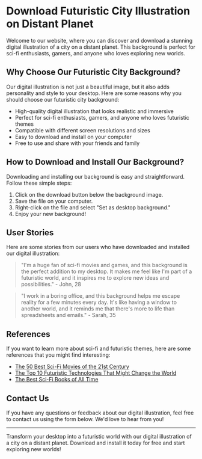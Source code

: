 <!--font:Poppins-->

# Download Futuristic City Illustration on Distant Planet

Welcome to our website, where you can discover and download a stunning digital illustration of a city on a distant planet. This background is perfect for sci-fi enthusiasts, gamers, and anyone who loves exploring new worlds.

## Why Choose Our Futuristic City Background?

Our digital illustration is not just a beautiful image, but it also adds personality and style to your desktop. Here are some reasons why you should choose our futuristic city background:

- High-quality digital illustration that looks realistic and immersive
- Perfect for sci-fi enthusiasts, gamers, and anyone who loves futuristic themes
- Compatible with different screen resolutions and sizes
- Easy to download and install on your computer
- Free to use and share with your friends and family

## How to Download and Install Our Background?

Downloading and installing our background is easy and straightforward. Follow these simple steps:

1. Click on the download button below the background image.
2. Save the file on your computer.
3. Right-click on the file and select "Set as desktop background."
4. Enjoy your new background!

## User Stories

Here are some stories from our users who have downloaded and installed our digital illustration:

> "I'm a huge fan of sci-fi movies and games, and this background is the perfect addition to my desktop. It makes me feel like I'm part of a futuristic world, and it inspires me to explore new ideas and possibilities." - John, 28

> "I work in a boring office, and this background helps me escape reality for a few minutes every day. It's like having a window to another world, and it reminds me that there's more to life than spreadsheets and emails." - Sarah, 35

## References

If you want to learn more about sci-fi and futuristic themes, here are some references that you might find interesting:

- [The 50 Best Sci-Fi Movies of the 21st Century](#)
- [The Top 10 Futuristic Technologies That Might Change the World](#)
- [The Best Sci-Fi Books of All Time](#)

## Contact Us

If you have any questions or feedback about our digital illustration, feel free to contact us using the form below. We'd love to hear from you!

---

Transform your desktop into a futuristic world with our digital illustration of a city on a distant planet. Download and install it today for free and start exploring new worlds!

<!--

Write me content for website with wallpaper which alt text is:

"A digital illustration of a city on a distant planet, with towering buildings and advanced technology."

The name/title of the page should not be 1:1 copy of the alt text but rather a real content of the website which is using this wallpaper.

- Use markdown format 
- Start with heading
- Heading should be short and concise
- The content should look like a real website 
- The website should not be about the wallpaper, wallpaper is just a related background
- Heading should be contain work "wallpaper" or "background"
- Include real sections like references, contact, user stories, etc. use things relevant to the page purpose.
- Feel free to use structure like headings, bullets, numbering, blockquotes, paragraphs, horizontal lines, etc.
- You can use formatting like bold or _italic_
- You can include UTF-8 emojis
- Links should be only #hash anchors (and you can refer to the document itself)
- Do not include images


---


# Futuristic City Wallpaper: Transform Your Desktop into a Sci-Fi Metropolis

Welcome to our website, where you can find the perfect wallpaper for your desktop that will transport you to a distant planet with towering buildings and advanced technology. Our digital illustration of a futuristic city is the ideal background for sci-fi enthusiasts and anyone who loves the idea of exploring new worlds.

## Why Choose Our Futuristic City Wallpaper?

Our wallpaper is not just a beautiful image, but it also adds personality and style to your desktop. Here are some reasons why you should choose our futuristic city wallpaper:

- High-quality digital illustration that looks realistic and immersive
- Perfect for sci-fi enthusiasts, gamers, and anyone who loves futuristic themes
- Compatible with different screen resolutions and sizes
- Easy to download and install on your computer
- Free to use and share with your friends and family

## How to Download and Install Our Wallpaper?

Downloading and installing our wallpaper is easy and straightforward. Follow these simple steps:

1. Click on the download button below the wallpaper image.
2. Save the file on your computer.
3. Right-click on the file and select "Set as desktop background."
4. Enjoy your new wallpaper!

## User Stories

Here are some stories from our users who have downloaded and installed our futuristic city wallpaper:

> "I love sci-fi movies and games, and this wallpaper is the perfect addition to my desktop. It makes me feel like I'm part of a futuristic world, and it inspires me to explore new ideas and possibilities." - John, 28

> "I work in a boring office, and this wallpaper helps me escape reality for a few minutes every day. It's like having a window to another world, and it reminds me that there's more to life than spreadsheets and emails." - Sarah, 35

## References

If you want to learn more about sci-fi and futuristic themes, here are some references that you might find interesting:

- [The 50 Best Sci-Fi Movies of the 21st Century](#)
- [The Top 10 Futuristic Technologies That Might Change the World](#)
- [The Best Sci-Fi Books of All Time](#)

## Contact Us

If you have any questions or feedback about our wallpaper, feel free to contact us using the form below. We'd love to hear from you!

---

Transform your desktop into a sci-fi metropolis with our futuristic city wallpaper. Download and install it today for free and start exploring new worlds!


---


Heading should not include word "wallpaper". The website should not be about the wallpaper itself, wallpaper is just a related background, rewrite whole content.


---


# Explore a Futuristic World: Download Our Digital Illustration of a City on a Distant Planet

Welcome to our website, where you can discover and download a stunning digital illustration of a city on a distant planet. This background is perfect for sci-fi enthusiasts, gamers, and anyone who loves exploring new worlds.

## Why Choose Our Futuristic City Background?

Our digital illustration is not just a beautiful image, but it also adds personality and style to your desktop. Here are some reasons why you should choose our futuristic city background:

- High-quality digital illustration that looks realistic and immersive
- Perfect for sci-fi enthusiasts, gamers, and anyone who loves futuristic themes
- Compatible with different screen resolutions and sizes
- Easy to download and install on your computer
- Free to use and share with your friends and family

## How to Download and Install Our Background?

Downloading and installing our background is easy and straightforward. Follow these simple steps:

1. Click on the download button below the background image.
2. Save the file on your computer.
3. Right-click on the file and select "Set as desktop background."
4. Enjoy your new background!

## User Stories

Here are some stories from our users who have downloaded and installed our digital illustration:

> "I'm a huge fan of sci-fi movies and games, and this background is the perfect addition to my desktop. It makes me feel like I'm part of a futuristic world, and it inspires me to explore new ideas and possibilities." - John, 28

> "I work in a boring office, and this background helps me escape reality for a few minutes every day. It's like having a window to another world, and it reminds me that there's more to life than spreadsheets and emails." - Sarah, 35

## References

If you want to learn more about sci-fi and futuristic themes, here are some references that you might find interesting:

- [The 50 Best Sci-Fi Movies of the 21st Century](#)
- [The Top 10 Futuristic Technologies That Might Change the World](#)
- [The Best Sci-Fi Books of All Time](#)

## Contact Us

If you have any questions or feedback about our digital illustration, feel free to contact us using the form below. We'd love to hear from you!

---

Transform your desktop into a futuristic world with our digital illustration of a city on a distant planet. Download and install it today for free and start exploring new worlds!


---


Write me a Google font which is best fitting for the website.

Pick from the list:
- Barlow Condensed
- Cinzel Decorative
- Lato
- Dancing Script
- Lobster
- Alegreya
- Poppins
- IBM Plex Sans
- Great Vibes
- Cabin
- Inter
- Raleway
- Cormorant Garamond
- Futura
- Playfair Display
- Creepster
- Exo 2
- Orbitron
- Roboto
- Cinzel
- Montserrat
- Open Sans


Write just the font name nothing else.


---


Poppins

-->
